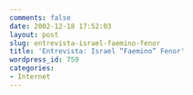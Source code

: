 ```yaml
---
comments: false
date: 2002-12-18 17:52:03
layout: post
slug: entrevista-israel-faemino-fenor
title: 'Entrevista: Israel “Faemino” Fenor'
wordpress_id: 759
categories:
- Internet
---
```


